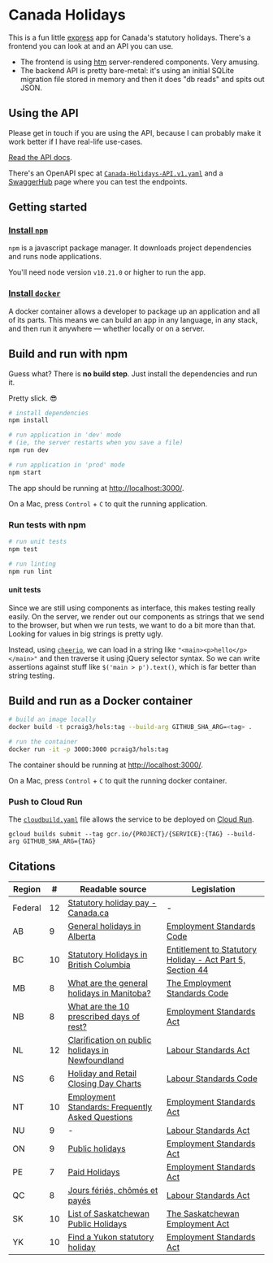 # Canada Holidays

This is a fun little [express](https://expressjs.com/) app for Canada's statutory holidays. There's a frontend you can look at and an API you can use.

- The frontend is using [htm](https://github.com/developit/htm) server-rendered components. Very amusing.
- The backend API is pretty bare-metal: it's using an initial SQLite migration file stored in memory and then it does "db reads" and spits out JSON.

## Using the API

Please get in touch if you are using the API, because I can probably make it work better if I have real-life use-cases.

[Read the API docs](https://github.com/pcraig3/hols/blob/main/API.md).

There's an OpenAPI spec at [`Canada-Holidays-API.v1.yaml`](https://github.com/pcraig3/hols/blob/main/reference/Canada-Holidays-API.v1.yaml) and a <a href="https://app.swaggerhub.com/apis/pcraig3/canada-holidays/" target="_blank">SwaggerHub</a> page where you can test the endpoints.

## Getting started

### [Install `npm`](https://www.npmjs.com/get-npm)

`npm` is a javascript package manager. It downloads project dependencies and runs node applications.

You'll need node version `v10.21.0` or higher to run the app.

### [Install `docker`](https://docs.docker.com/install/)

A docker container allows a developer to package up an application and all of its parts. This means we can build an app in any language, in any stack, and then run it anywhere — whether locally or on a server.

## Build and run with npm

Guess what? There is **no build step**. Just install the dependencies and run it.

Pretty slick. 😎

```bash
# install dependencies
npm install

# run application in 'dev' mode
# (ie, the server restarts when you save a file)
npm run dev

# run application in 'prod' mode
npm start
```

The app should be running at [http://localhost:3000/](http://localhost:3000/).

On a Mac, press `Control` + `C` to quit the running application.

### Run tests with npm

```bash
# run unit tests
npm test

# run linting
npm run lint
```

#### unit tests

Since we are still using components as interface, this makes testing really easily. On the server, we render out our components as strings that we send to the browser, but when we run tests, we want to do a bit more than that. Looking for values in big strings is pretty ugly.

Instead, using [`cheerio`](https://cheerio.js.org/), we can load in a string like `"<main><p>hello</p></main>"` and then traverse it using jQuery selector syntax. So we can write assertions against stuff like `$('main > p').text()`, which is far better than string testing.

## Build and run as a Docker container

```bash
# build an image locally
docker build -t pcraig3/hols:tag --build-arg GITHUB_SHA_ARG=<tag> .

# run the container
docker run -it -p 3000:3000 pcraig3/hols:tag
```

The container should be running at [http://localhost:3000/](http://localhost:3000/).

On a Mac, press `Control` + `C` to quit the running docker container.

### Push to Cloud Run

The [`cloudbuild.yaml`](https://github.com/pcraig3/hols/blob/main/cloudbuild.yaml) file allows the service to be deployed on [Cloud Run](https://cloud.google.com/run).

```
gcloud builds submit --tag gcr.io/{PROJECT}/{SERVICE}:{TAG} --build-arg GITHUB_SHA_ARG={TAG}
```

## Citations

| Region  | #   | Readable source                                                                                                                                                                                            | Legislation                                                                                                                                                                                                           |
| ------- | --- | ---------------------------------------------------------------------------------------------------------------------------------------------------------------------------------------------------------- | --------------------------------------------------------------------------------------------------------------------------------------------------------------------------------------------------------------------- |
| Federal | 12  | [Statutory holiday pay - Canada.ca](https://www.tpsgc-pwgsc.gc.ca/remuneration-compensation/services-paye-pay-services/paye-information-pay/vie-life/vie-conge-life-leave/conge-paye-holiday-pay-eng.html) | -                                                                                                                                                                                                                     |
| AB      | 9   | [General holidays in Alberta](https://www.alberta.ca/alberta-general-holidays.aspx#toc-1)                                                                                                                  | [Employment Standards Code](https://www.canlii.org/en/ab/laws/stat/rsa-2000-c-e-9/latest/rsa-2000-c-e-9.html#sec25)                                                                                                   |
| BC      | 10  | [Statutory Holidays in British Columbia](https://www2.gov.bc.ca/gov/content/employment-business/employment-standards-advice/employment-standards/statutory-holidays#body)                                  | [Entitlement to Statutory Holiday - Act Part 5, Section 44](https://www2.gov.bc.ca/gov/content/employment-business/employment-standards-advice/employment-standards/forms-resources/igm/esa-part-5-section-44#policy) |
| MB      | 8   | [What are the general holidays in Manitoba?](https://www.gov.mb.ca/labour/standards/doc,gen-holidays-after-april-30-07,factsheet.html#q12)                                                                 | [The Employment Standards Code](https://web2.gov.mb.ca/laws/statutes/ccsm/e110e.php#21)                                                                                                                               |
| NB      | 8   | [What are the 10 prescribed days of rest?](https://www2.gnb.ca/content/gnb/en/departments/elg/local_government/content/governance/content/days_of_rest_act/faq.html#2)                                     | [Employment Standards Act](http://laws.gnb.ca/en/ShowPdf/cs/E-7.2.pdf)                                                                                                                                                |
| NL      | 12  | [Clarification on public holidays in Newfoundland](https://gist.github.com/pcraig3/81dff348ddf52777c9f918c3032531bd)                                                                                       | [Labour Standards Act](https://assembly.nl.ca/legislation/sr/statutes/l02.htm#14_)                                                                                                                                    |
| NS      | 6   | [Holiday and Retail Closing Day Charts](https://novascotia.ca/lae/employmentrights/holidaychart.asp)                                                                                                       | [Labour Standards Code](https://novascotia.ca/lae/employmentrights/holidaychart.asp)                                                                                                                                  |
| NT      | 10  | [Employment Standards: Frequently Asked Questions](https://www.ece.gov.nt.ca/en/services/employment-standards/frequently-asked-questions)                                                                  | [Employment Standards Act](https://www.justice.gov.nt.ca/en/files/legislation/employment-standards/employment-standards.a.pdf)                                                                                        |
| NU      | 9   | -                                                                                                                                                                                                          | [Labour Standards Act](https://nu-lsco.ca/faq-s?tmpl=component&faqid=11)                                                                                                                                              |
| ON      | 9   | [Public holidays](https://www.ontario.ca/document/your-guide-employment-standards-act-0/public-holidays)                                                                                                   | [Employment Standards Act](https://www.ontario.ca/laws/statute/00e41#BK0)                                                                                                                                             |
| PE      | 7   | [Paid Holidays](https://www.princeedwardisland.ca/en/information/economic-growth-tourism-and-culture/paid-holidays)                                                                                        | [Employment Standards Act](https://www.princeedwardisland.ca/sites/default/files/legislation/E-06-2-Employment%20Standards%20Act.pdf)                                                                                 |
| QC      | 8   | [Jours fériés, chômés et payés](https://www2.gouv.qc.ca/entreprises/portail/quebec/ressourcesh?lang=fr&g=ressourcesh&sg=personnel&t=o&e=2318829344:3908165687)                                             | [Labour Standards Act](https://www.cnt.gouv.qc.ca/en/leaves-and-absences/statutory-holidays/labour-standards/section-60/index.html)                                                                                   |
| SK      | 10  | [List of Saskatchewan Public Holidays](https://www.saskatchewan.ca/business/employment-standards/vacations-holidays-leaves-and-absences/public-statutory-holidays/list-of-saskatchewan-public-holidays)    | [The Saskatchewan Employment Act](https://publications.saskatchewan.ca/#/products/70351)                                                                                                                              |
| YK      | 10  | [Find a Yukon statutory holiday](https://yukon.ca/en/doing-business/employer-responsibilities/find-yukon-statutory-holiday)                                                                                | [Employment Standards Act](http://www.gov.yk.ca/legislation/acts/emst_c.pdf)                                                                                                                                          |
